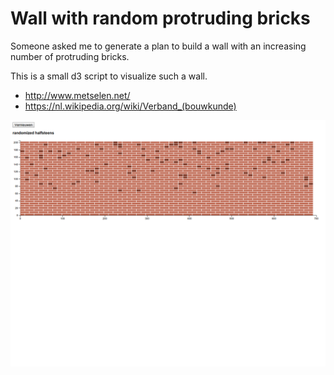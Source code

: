 # Wall with random protruding bricks

Someone asked me to generate a plan to build a wall with an increasing number of protruding bricks.

This is a small d3 script to visualize such a wall.

 - http://www.metselen.net/
 - https://nl.wikipedia.org/wiki/Verband_(bouwkunde)

![](screenshot.png)
